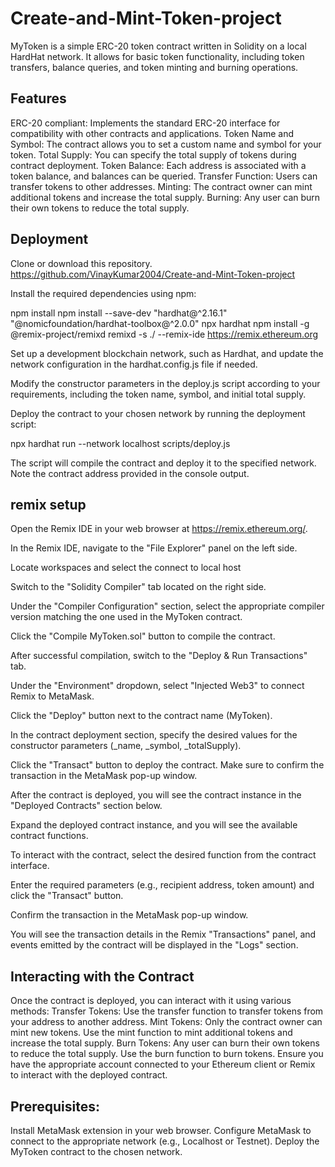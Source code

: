 # Create-and-Mint-Token-project
MyToken is a simple ERC-20 token contract written in Solidity on a local HardHat network. It allows for basic token functionality, including token transfers, balance queries, and token minting and burning operations.

## Features
ERC-20 compliant: Implements the standard ERC-20 interface for compatibility with other contracts and applications.
Token Name and Symbol: The contract allows you to set a custom name and symbol for your token.
Total Supply: You can specify the total supply of tokens during contract deployment.
Token Balance: Each address is associated with a token balance, and balances can be queried.
Transfer Function: Users can transfer tokens to other addresses.
Minting: The contract owner can mint additional tokens and increase the total supply.
Burning: Any user can burn their own tokens to reduce the total supply.

## Deployment
Clone or download this repository.
https://github.com/VinayKumar2004/Create-and-Mint-Token-project

Install the required dependencies using npm:

npm install
npm install --save-dev "hardhat@^2.16.1" "@nomicfoundation/hardhat-toolbox@^2.0.0"
npx hardhat
npm install -g @remix-project/remixd
remixd -s ./ --remix-ide https://remix.ethereum.org

Set up a development blockchain network, such as Hardhat, and update the network configuration in the hardhat.config.js file if needed.

Modify the constructor parameters in the deploy.js script according to your requirements, including the token name, symbol, and initial total supply.

Deploy the contract to your chosen network by running the deployment script:

npx hardhat run --network localhost scripts/deploy.js

The script will compile the contract and deploy it to the specified network. Note the contract address provided in the console output.
## remix setup
Open the Remix IDE in your web browser at https://remix.ethereum.org/.

In the Remix IDE, navigate to the "File Explorer" panel on the left side.

Locate workspaces and select the connect to local host

Switch to the "Solidity Compiler" tab located on the right side.

Under the "Compiler Configuration" section, select the appropriate compiler version matching the one used in the MyToken contract.

Click the "Compile MyToken.sol" button to compile the contract.

After successful compilation, switch to the "Deploy & Run Transactions" tab.

Under the "Environment" dropdown, select "Injected Web3" to connect Remix to MetaMask.

Click the "Deploy" button next to the contract name (MyToken).

In the contract deployment section, specify the desired values for the constructor parameters (_name, _symbol, _totalSupply).

Click the "Transact" button to deploy the contract. Make sure to confirm the transaction in the MetaMask pop-up window.

After the contract is deployed, you will see the contract instance in the "Deployed Contracts" section below.

Expand the deployed contract instance, and you will see the available contract functions.

To interact with the contract, select the desired function from the contract interface.

Enter the required parameters (e.g., recipient address, token amount) and click the "Transact" button.

Confirm the transaction in the MetaMask pop-up window.

You will see the transaction details in the Remix "Transactions" panel, and events emitted by the contract will be displayed in the "Logs" section.

## Interacting with the Contract
Once the contract is deployed, you can interact with it using various methods:
Transfer Tokens: Use the transfer function to transfer tokens from your address to another address.
Mint Tokens: Only the contract owner can mint new tokens. Use the mint function to mint additional tokens and increase the total supply.
Burn Tokens: Any user can burn their own tokens to reduce the total supply. Use the burn function to burn tokens.
Ensure you have the appropriate account connected to your Ethereum client or Remix to interact with the deployed contract.

## Prerequisites:

Install MetaMask extension in your web browser.
Configure MetaMask to connect to the appropriate network (e.g., Localhost or Testnet).
Deploy the MyToken contract to the chosen network.
